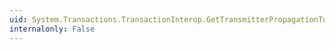 ```yaml
---
uid: System.Transactions.TransactionInterop.GetTransmitterPropagationToken(System.Transactions.Transaction)
internalonly: False
---
```

